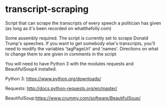# transcript-scraping
Script that can scrape the transcripts of every speech a politician has given (as long as it's been recorded on whatthefolly.com) 

Some assembly required. The script is currently set to scrape Donald Trump's speeches. 
If you want to get somebody else's transcripts, you'll need to modify the variables 'tagPageUrl' and 'names'. Directions on what to change them to are given in comments in the script

You will need to have Python 3 with the modules requests and BeautifulSoup4 installed.

Python 3: https://www.python.org/downloads/

Requests: http://docs.python-requests.org/en/master/

BeautifulSoup:https://www.crummy.com/software/BeautifulSoup/
